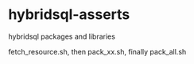 # hybridsql-asserts
hybridsql packages and libraries

fetch_resource.sh, then pack_xx.sh, finally pack_all.sh